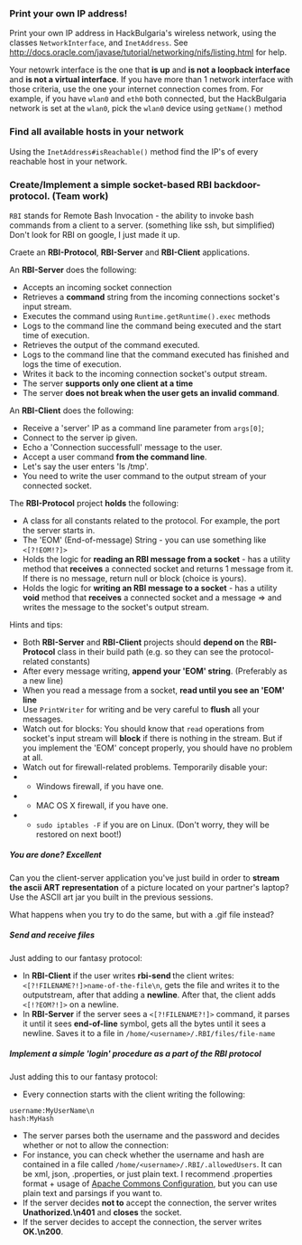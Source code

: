 ### Print your own IP address! 

Print your own IP address in HackBulgaria's wireless network, using the classes `NetworkInterface`, and `InetAddress`.
See http://docs.oracle.com/javase/tutorial/networking/nifs/listing.html for help.

Your netowrk interface is the one that **is up** and **is not a loopback interface** and **is not a virtual interface**.
If you have more than 1 network interface with those criteria, use the one your internet connection comes from. For example, if you have `wlan0` and `eth0` both connected, but the HackBulgaria network is set at the `wlan0`, pick the `wlan0` device using `getName()` method  

### Find all available hosts in your network
Using the `InetAddress#isReachable()` method find the IP's of every reachable host in your network.



### Create/Implement a simple socket-based RBI backdoor-protocol. (Team work)
`RBI` stands for Remote Bash Invocation - the ability to invoke bash commands from a client to a server. (something like ssh, but simplified) Don't look for RBI on google, I just made it up.  

Craete an **RBI-Protocol**, **RBI-Server** and **RBI-Client** applications.

An **RBI-Server** does the following:
- Accepts an incoming socket connection 
- Retrieves a **command** string from the incoming connections socket's input stream.
- Executes the command using `Runtime.getRuntime().exec` methods
- Logs to the command line the command being executed and the start time of execution.
- Retrieves the output of the command executed.
- Logs to the command line that the command executed has finished and logs the time of execution.
- Writes it back to the incoming connection socket's output stream. 
- The server **supports only one client at a time**
- The server **does not break when the user gets an invalid command**.

An **RBI-Client** does the following:
- Receive a 'server' IP as a command line parameter from `args[0]`;
- Connect to the server ip given.
- Echo a 'Connection successfull' message to the user.
- Accept a user command **from the command line**. 
- Let's say the user enters 'ls /tmp'.
- You need to write the user command to the output stream of your connected socket.
 
The **RBI-Protocol** project **holds** the following:
- A class for all constants related to the protocol. For example, the port the server starts in.
- The 'EOM' (End-of-message) String - you can use something like `<[?!EOM!?]>`
- Holds the logic for **reading an RBI message from a socket** - has a utility method that **receives** a connected socket and returns 1 message from it. If there is no message, return null or block (choice is yours).
- Holds the logic for **writing an RBI message to a socket** - has a utility **void** method that **receives** a connected socket and a message => and writes the message to the socket's output stream.

Hints and tips:
- Both **RBI-Server** and **RBI-Client** projects should **depend on** the **RBI-Protocol** class in their build path (e.g. so they can see the protocol-related constants)
- After every message writing, **append your 'EOM' string**. (Preferably as a new line)
- When you read a message from a socket, **read until you see an 'EOM' line**
- Use `PrintWriter` for writing and be very careful to **flush** all your messages.
- Watch out for blocks: You should know that `read` operations from socket's input stream will **block** if there is nothing in the stream. But if you implement the 'EOM' concept properly, you should have no problem at all. 
- Watch out for firewall-related problems. Temporarily disable your: 
- - Windows firewall, if you have one.
- - MAC OS X firewall, if you have one.
- - `sudo iptables -F` if you are on Linux. (Don't worry, they will be restored on next boot!)
 

##### You are done? Excellent
Can you the client-server application you've just build in order to **stream the ascii ART representation** of a picture located on your partner's laptop? Use the ASCII art jar you built in the previous sessions.  

What happens when you try to do the same, but with a .gif file instead?

##### Send and receive files
Just adding to our fantasy protocol:
- In **RBI-Client** if the user writes **rbi-send <path-to-file>** the client writes: `<[?!FILENAME?!]>name-of-the-file\n`, gets the file and writes it to the outputstream, after that adding a **newline**. After that, the client adds `<[!?EOM?!]>` on a newline.
- In **RBI-Server** if the server sees a `<[?!FILENAME?!]>` command, it parses it until it sees **end-of-line** symbol, gets all the bytes until it sees a newline. Saves it to a file in `/home/<username>/.RBI/files/file-name` 


##### Implement a simple 'login' procedure as a part of the RBI protocol
Just adding this to our fantasy protocol:
- Every connection starts with the client writing the following:
```
username:MyUserName\n
hash:MyHash
```
- The server parses both the username and the password and decides whether or not to allow the connection:
- For instance, you can check whether the username and hash are contained in a file called `/home/<username>/.RBI/.allowedUsers`. It can be xml, json, .properties, or just plain text. I recommend .properties format + usage of [Apache Commons Configuration](http://commons.apache.org/proper/commons-configuration/userguide/howto_filebased.html#File-based_Configurations), but you can use plain text and parsings if you want to.
- If the server decides **not to** accept the connection, the server writes **Unathorized.\n401** and **closes** the socket.
- If the server decides to accept the connection, the server writes **OK.\n200**.

